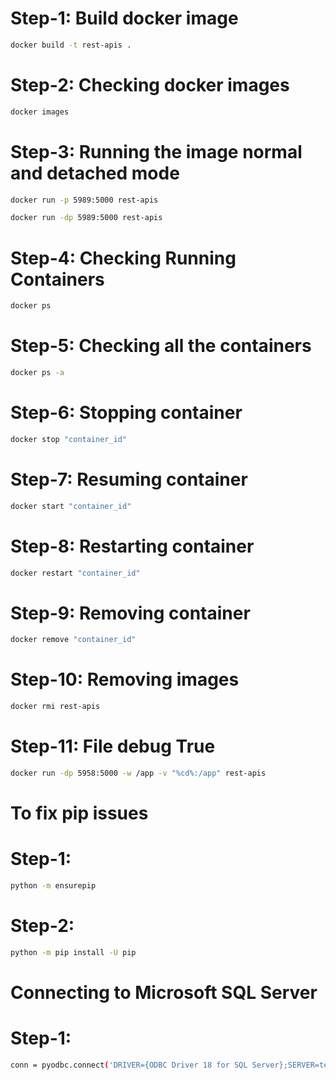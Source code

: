 # Step-1: Build docker image
```bash
docker build -t rest-apis .
```

# Step-2: Checking docker images
```bash
docker images
```

# Step-3: Running the image normal and detached mode
```bash
docker run -p 5989:5000 rest-apis
```

```bash
docker run -dp 5989:5000 rest-apis
```

# Step-4: Checking Running Containers
```bash
docker ps
```

# Step-5: Checking all the containers
```bash
docker ps -a
```

# Step-6: Stopping container
```bash
docker stop "container_id"
```

# Step-7: Resuming container
```bash
docker start "container_id"
```

# Step-8: Restarting container
```bash
docker restart "container_id"
```

# Step-9: Removing container
```bash
docker remove "container_id"
```

# Step-10: Removing images
```bash
docker rmi rest-apis
```

# Step-11: File debug True
```bash
docker run -dp 5958:5000 -w /app -v "%cd%:/app" rest-apis
```

# To fix pip issues

# Step-1:
```bash
python -m ensurepip
```

# Step-2:
```bash
python -m pip install -U pip
```

# Connecting to Microsoft SQL Server

# Step-1:
```bash
conn = pyodbc.connect('DRIVER={ODBC Driver 18 for SQL Server};SERVER=test;DATABASE=test;UID=user;PWD=password')
```